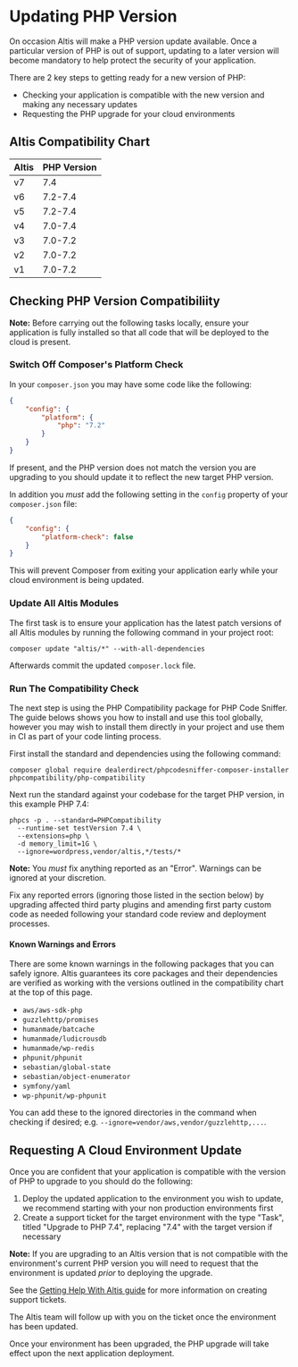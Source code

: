 # Updating PHP Version

On occasion Altis will make a PHP version update available. Once a particular version of PHP is out of support, updating to a later version will become mandatory to help protect the security of your application.

There are 2 key steps to getting ready for a new version of PHP:

- Checking your application is compatible with the new version and making any necessary updates
- Requesting the PHP upgrade for your cloud environments

## Altis Compatibility Chart

|Altis|PHP Version|
|-|-|
|v7|7.4|
|v6|7.2-7.4|
|v5|7.2-7.4|
|v4|7.0-7.4|
|v3|7.0-7.2|
|v2|7.0-7.2|
|v1|7.0-7.2|

## Checking PHP Version Compatibiliity

**Note:** Before carrying out the following tasks locally, ensure your application is fully installed so that all code that will be deployed to the cloud is present.

### Switch Off Composer's Platform Check

In your `composer.json` you may have some code like the following:

```json
{
    "config": {
        "platform": {
            "php": "7.2"
        }
    }
}
```

If present, and the PHP version does not match the version you are upgrading to you should update it to reflect the new target PHP version.

In addition you _must_ add the following setting in the `config` property of your `composer.json` file:

```json
{
    "config": {
        "platform-check": false
    }
}
```

This will prevent Composer from exiting your application early while your cloud environment is being updated.

### Update All Altis Modules

The first task is to ensure your application has the latest patch versions of all Altis modules by running the following command in your project root:

```
composer update "altis/*" --with-all-dependencies
```

Afterwards commit the updated `composer.lock` file.

### Run The Compatibility Check

The next step is using the PHP Compatibility package for PHP Code Sniffer. The guide belows shows you how to install and use this tool globally, however you may wish to install them directly in your project and use them in CI as part of your code linting process.

First install the standard and dependencies using the following command:

```
composer global require dealerdirect/phpcodesniffer-composer-installer phpcompatibility/php-compatibility
```

Next run the standard against your codebase for the target PHP version, in this example PHP 7.4:

```
phpcs -p . --standard=PHPCompatibility
  --runtime-set testVersion 7.4 \
  --extensions=php \
  -d memory_limit=1G \
  --ignore=wordpress,vendor/altis,*/tests/*
```

**Note:** You _must_ fix anything reported as an "Error". Warnings can be ignored at your discretion.

Fix any reported errors (ignoring those listed in the section below) by upgrading affected third party plugins and amending first party custom code as needed following your standard code review and deployment processes.

#### Known Warnings and Errors

There are some known warnings in the following packages that you can safely ignore. Altis guarantees its core packages and their dependencies are verified as working with the versions outlined in the compatibility chart at the top of this page.

- `aws/aws-sdk-php`
- `guzzlehttp/promises`
- `humanmade/batcache`
- `humanmade/ludicrousdb`
- `humanmade/wp-redis`
- `phpunit/phpunit`
- `sebastian/global-state`
- `sebastian/object-enumerator`
- `symfony/yaml`
- `wp-phpunit/wp-phpunit`

You can add these to the ignored directories in the command when checking if desired; e.g. `--ignore=vendor/aws,vendor/guzzlehttp,...`.

## Requesting A Cloud Environment Update

Once you are confident that your application is compatible with the version of PHP to upgrade to you should do the following:

1. Deploy the updated application to the environment you wish to update, we recommend starting with your non production environments first
2. Create a support ticket for the target environment with the type "Task", titled "Upgrade to PHP 7.4", replacing "7.4" with the target version if necessary

**Note:** If you are upgrading to an Altis version that is not compatible with the environment's current PHP version you will need to request that the environment is updated _prior_ to deploying the upgrade.

See the [Getting Help With Altis guide](../getting-help-with-altis.md) for more information on creating support tickets.

The Altis team will follow up with you on the ticket once the environment has been updated.

Once your environment has been upgraded, the PHP upgrade will take effect upon the next application deployment.
